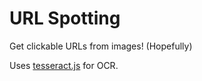 # URL Spotting

Get clickable URLs from images! (Hopefully)

Uses [tesseract.js](https://github.com/naptha/tesseract.js) for OCR.
